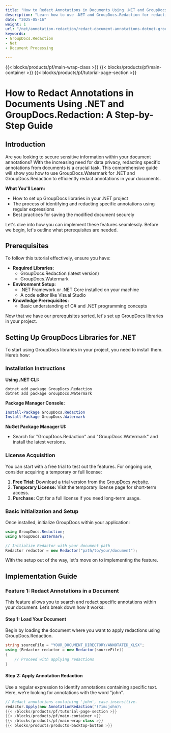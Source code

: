 ```yaml
---
title: "How to Redact Annotations in Documents Using .NET and GroupDocs.Redaction&#58; A Step-by-Step Guide"
description: "Learn how to use .NET and GroupDocs.Redaction for redacting sensitive annotations from documents. Ensure data privacy with our comprehensive guide."
date: "2025-05-16"
weight: 1
url: "/net/annotation-redaction/redact-document-annotations-dotnet-groupdocs/"
keywords:
- GroupDocs.Redaction
- Net
- Document Processing

---
```


{{< blocks/products/pf/main-wrap-class >}}
{{< blocks/products/pf/main-container >}}
{{< blocks/products/pf/tutorial-page-section >}}
# How to Redact Annotations in Documents Using .NET and GroupDocs.Redaction: A Step-by-Step Guide

## Introduction

Are you looking to secure sensitive information within your document annotations? With the increasing need for data privacy, redacting specific annotations from documents is a crucial task. This comprehensive guide will show you how to use GroupDocs.Watermark for .NET and GroupDocs.Redaction to efficiently redact annotations in your documents.

**What You'll Learn:**
- How to set up GroupDocs libraries in your .NET project
- The process of identifying and redacting specific annotations using regular expressions
- Best practices for saving the modified document securely

Let's dive into how you can implement these features seamlessly. Before we begin, let's outline what prerequisites are needed.

## Prerequisites

To follow this tutorial effectively, ensure you have:
- **Required Libraries:**
  - GroupDocs.Redaction (latest version)
  - GroupDocs.Watermark
- **Environment Setup:**
  - .NET Framework or .NET Core installed on your machine
  - A code editor like Visual Studio
- **Knowledge Prerequisites:**
  - Basic understanding of C# and .NET programming concepts

Now that we have our prerequisites sorted, let's set up GroupDocs libraries in your project.

## Setting Up GroupDocs Libraries for .NET

To start using GroupDocs libraries in your project, you need to install them. Here’s how:

### Installation Instructions

**Using .NET CLI:**

```shell
dotnet add package GroupDocs.Redaction
dotnet add package GroupDocs.Watermark
```

**Package Manager Console:**

```powershell
Install-Package GroupDocs.Redaction
Install-Package GroupDocs.Watermark
```

**NuGet Package Manager UI:**
- Search for "GroupDocs.Redaction" and "GroupDocs.Watermark" and install the latest versions.

### License Acquisition

You can start with a free trial to test out the features. For ongoing use, consider acquiring a temporary or full license:
1. **Free Trial:** Download a trial version from the [GroupDocs website](https://purchase.groupdocs.com/temporary-license).
2. **Temporary License:** Visit the temporary license page for short-term access.
3. **Purchase:** Opt for a full license if you need long-term usage.

### Basic Initialization and Setup

Once installed, initialize GroupDocs within your application:

```csharp
using GroupDocs.Redaction;
using GroupDocs.Watermark;

// Initialize Redactor with your document path
Redactor redactor = new Redactor("path/to/your/document");
```

With the setup out of the way, let's move on to implementing the feature.

## Implementation Guide

### Feature 1: Redact Annotations in a Document

This feature allows you to search and redact specific annotations within your document. Let’s break down how it works:

#### Step 1: Load Your Document

Begin by loading the document where you want to apply redactions using GroupDocs.Redaction.

```csharp
string sourceFile = "YOUR_DOCUMENT_DIRECTORY/ANNOTATED_XLSX";
using (Redactor redactor = new Redactor(sourceFile))
{
    // Proceed with applying redactions
}
```

#### Step 2: Apply Annotation Redaction

Use a regular expression to identify annotations containing specific text. Here, we’re looking for annotations with the word "john".

```csharp
// Redact annotations containing 'john', case-insensitive.
redactor.Apply(new AnnotationRedaction("(?im:john)\
{{< /blocks/products/pf/tutorial-page-section >}}
{{< /blocks/products/pf/main-container >}}
{{< /blocks/products/pf/main-wrap-class >}}
{{< blocks/products/products-backtop-button >}}